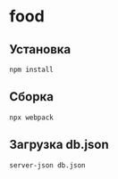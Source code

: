 # food

<h2>Установка</h2>
<code>npm install</code>

<h2>Сборка</h2>
<code>npx webpack</code>

<h2>Загрузка db.json</h2>
<code>server-json db.json</code>
